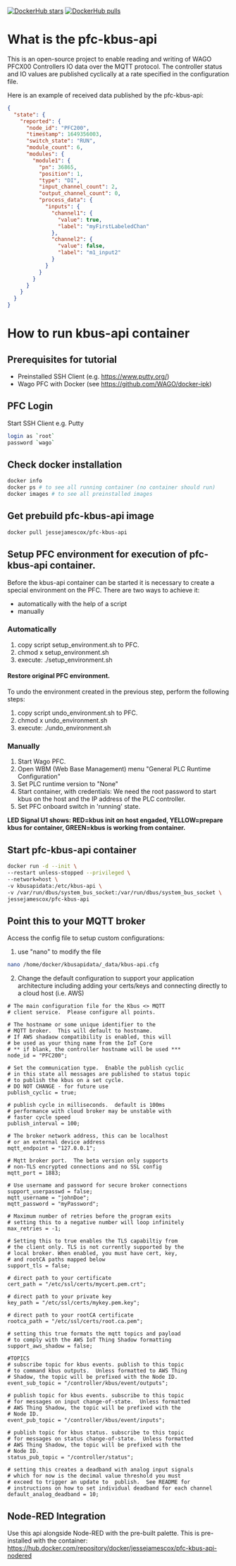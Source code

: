 [![DockerHub stars](https://img.shields.io/docker/stars/jessejamescox/kbus-api.svg?flat&logo=docker "DockerHub stars")](https://hub.docker.com/r/jessejamescox/kbus-api)
[![DockerHub pulls](https://img.shields.io/docker/pulls/jessejamescox/kbus-api.svg?flat&logo=docker "DockerHub pulls")](https://hub.docker.com/r/jessejamescox/kbus-api)
# What is the pfc-kbus-api
This is an open-source project to enable reading and writing of WAGO PFCX00 Controllers IO data over the MQTT protocol. The controller status and IO values are published cyclically at a rate specified in the configuration file. 

Here is an example of received data published by the pfc-kbus-api:
```JSON
{
  "state": {
    "reported": {
      "node_id": "PFC200",
      "timestamp": 1649356003,
      "switch_state": "RUN",
      "module_count": 6,
      "modules": {
        "module1": {
          "pn": 36865,
          "position": 1,
          "type": "DI",
          "input_channel_count": 2,
          "output_channel_count": 0,
          "process_data": {
            "inputs": {
              "channel1": {
                "value": true,
                "label": "myFirstLabeledChan"
              },
              "channel2": {
                "value": false,
                "label": "m1_input2"
              }
            }
          }
        }
      }
    }
  }
}
```

# How to run kbus-api container

## Prerequisites for tutorial
- Preinstalled SSH Client (e.g. https://www.putty.org/)
- Wago PFC with Docker (see https://github.com/WAGO/docker-ipk)

## PFC Login
Start SSH Client e.g. Putty 
 ```bash
login as `root`
password `wago`
 ```

 ## Check docker installation

```bash
docker info
docker ps # to see all running container (no container should run)
docker images # to see all preinstalled images
 ```

 ## Get prebuild pfc-kbus-api image
```bash
docker pull jessejamescox/pfc-kbus-api 
 ```

## Setup PFC environment for execution of pfc-kbus-api container. 
Before the kbus-api container can be started it is necessary to create a special environment on the PFC. There are two ways to achieve it: 
- automatically with the help of a script 
- manually

### Automatically
1. copy script setup_environment.sh to PFC.
2. chmod x setup_environment.sh
3. execute: ./setup_environment.sh

#### Restore original PFC environment.
To undo the environment created in the previous step, perform the following steps:
1. copy script undo_environment.sh to PFC.
2. chmod x undo_environment.sh
3. execute: ./undo_environment.sh

### Manually 
1. Start Wago PFC.
2. Open WBM (Web Base Management) menu "General PLC Runtime Configuration"
3. Set PLC runtime version to "None"
4. Start container, with credentials: We need the root password to start kbus on the host and the IP address of the PLC controller.
5. Set PFC onboard switch in 'running' state.

<b>LED Signal U1 shows: RED=kbus init on host engaded, YELLOW=prepare kbus for container, GREEN=kbus is working from container.</b>


## Start pfc-kbus-api container

  ```bash
docker run -d --init \
--restart unless-stopped --privileged \
--network=host \
-v kbusapidata:/etc/kbus-api \
-v /var/run/dbus/system_bus_socket:/var/run/dbus/system_bus_socket \
jessejamescox/pfc-kbus-api
 ```
## Point this to your MQTT broker
Access the config file to setup custom configurations:
1. use "nano" to modify the file
```bash
nano /home/docker/kbusapidata/_data/kbus-api.cfg
```

2. Change the default configuration to support your application architecture including adding your certs/keys and connecting directly to a cloud host (i.e. AWS)

```
# The main configuration file for the Kbus <> MQTT
# client service.  Please configure all points.

# The hostname or some unique identifier to the
# MQTT broker.  This will default to hostname.
# If AWS shadaow compatibility is enabled, this will
# be used as your thing name from the IoT Core
# ** if blank, the controller hostname will be used ***
node_id = "PFC200";

# Set the communication type.  Enable the publish cyclic
# in this state all messages are published to status topic
# to publish the kbus on a set cycle.    
# DO NOT CHANGE - for future use
publish_cyclic = true;

# publish cycle in milliseconds.  default is 100ms
# performance with cloud broker may be unstable with 
# faster cycle speed
publish_interval = 100;

# The broker network address, this can be localhost
# or an external device address
mqtt_endpoint = "127.0.0.1";

# Mqtt broker port.  The beta version only supports
# non-TLS encrypted connections and no SSL config
mqtt_port = 1883;

# Use username and password for secure broker connections
support_userpasswd = false;
mqtt_username = "johnDoe";
mqtt_password = "myPassword";

# Maximum number of retries before the program exits
# setting this to a negative number will loop infinitely
max_retries = -1;

# Setting this to true enables the TLS capabiltiy from
# the client only. TLS is not currently supported by the
# local broker. When enabled, you must have cert, key,
# and rootCA paths mapped below
support_tls = false;

# direct path to your certificate
cert_path = "/etc/ssl/certs/mycert.pem.crt";

# direct path to your private key
key_path = "/etc/ssl/certs/mykey.pem.key";

# direct path to your rootCA certificate
rootca_path = "/etc/ssl/certs/root.ca.pem";

# setting this true formats the mqtt topics and payload
# to comply with the AWS IoT Thing Shadow formatting
support_aws_shadow = false;

#TOPICS
# subscribe topic for kbus events. publish to this topic
# to command kbus outputs.  Unless formatted to AWS Thing
# Shadow, the topic will be prefixed with the Node ID.
event_sub_topic = "/controller/kbus/event/outputs";

# publish topic for kbus events. subscribe to this topic
# for messages on input change-of-state.  Unless formatted
# AWS Thing Shadow, the topic will be prefixed with the
# Node ID.
event_pub_topic = "/controller/kbus/event/inputs";

# publish topic for kbus status. subscribe to this topic
# for messages on status change-of-state.  Unless formatted
# AWS Thing Shadow, the topic will be prefixed with the
# Node ID.
status_pub_topic = "/controller/status";

# setting this creates a deadband with analog input signals
# which for now is the decimal value threshold you must
# exceed to trigger an update to  publish.  See README for 
# instructions on how to set individual deadband for each channel
default_analog_deadband = 10;
```
## Node-RED Integration
Use this api alongside Node-RED with the pre-built palette.  This is pre-installed with the container:
https://hub.docker.com/repository/docker/jessejamescox/pfc-kbus-api-nodered 